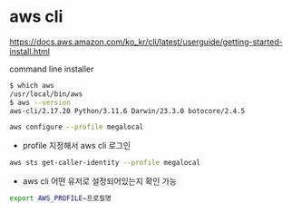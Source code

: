 # aws cli 


https://docs.aws.amazon.com/ko_kr/cli/latest/userguide/getting-started-install.html

command line installer 

```sh
$ which aws
/usr/local/bin/aws 
$ aws --version
aws-cli/2.17.20 Python/3.11.6 Darwin/23.3.0 botocore/2.4.5
```

```sh
aws configure --profile megalocal
```
- profile 지정해서 aws cli 로그인

```sh
aws sts get-caller-identity --profile megalocal
```
- aws cli 어떤 유저로 설정되어있는지 확인 가능

```sh
export AWS_PROFILE=프로필명
```